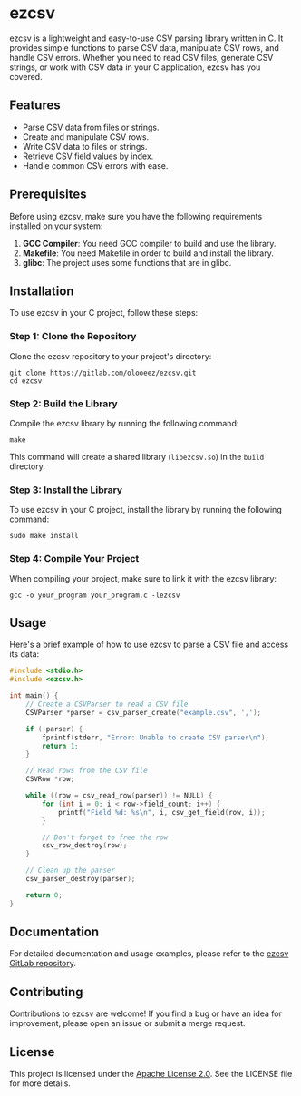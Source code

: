 # ezcsv

ezcsv is a lightweight and easy-to-use CSV parsing library written in C. It provides simple functions to parse CSV data, manipulate CSV rows, and handle CSV errors. Whether you need to read CSV files, generate CSV strings, or work with CSV data in your C application, ezcsv has you covered.

## Features

- Parse CSV data from files or strings.
- Create and manipulate CSV rows.
- Write CSV data to files or strings.
- Retrieve CSV field values by index.
- Handle common CSV errors with ease.

## Prerequisites

Before using ezcsv, make sure you have the following requirements installed on your system:

1. **GCC Compiler**: You need GCC compiler to build and use the library.
2. **Makefile**: You need Makefile in order to build and install the library.
3. **glibc**: The project uses some functions that are in glibc. 

## Installation

To use ezcsv in your C project, follow these steps:

### Step 1: Clone the Repository

Clone the ezcsv repository to your project's directory:

```
git clone https://gitlab.com/olooeez/ezcsv.git
cd ezcsv
```

### Step 2: Build the Library

Compile the ezcsv library by running the following command:

```
make
```

This command will create a shared library (`libezcsv.so`) in the `build` directory.

### Step 3: Install the Library

To use ezcsv in your C project, install the library by running the following command:

```
sudo make install
```

### Step 4: Compile Your Project

When compiling your project, make sure to link it with the ezcsv library:

```
gcc -o your_program your_program.c -lezcsv
```

## Usage

Here's a brief example of how to use ezcsv to parse a CSV file and access its data:

```c
#include <stdio.h>
#include <ezcsv.h>

int main() {
    // Create a CSVParser to read a CSV file
    CSVParser *parser = csv_parser_create("example.csv", ',');

    if (!parser) {
        fprintf(stderr, "Error: Unable to create CSV parser\n");
        return 1;
    }

    // Read rows from the CSV file
    CSVRow *row;

    while ((row = csv_read_row(parser)) != NULL) {
        for (int i = 0; i < row->field_count; i++) {
            printf("Field %d: %s\n", i, csv_get_field(row, i));
        }

        // Don't forget to free the row
        csv_row_destroy(row);
    }

    // Clean up the parser
    csv_parser_destroy(parser);

    return 0;
}
```

## Documentation

For detailed documentation and usage examples, please refer to the [ezcsv GitLab repository](https://gitlab.com/olooeez/ezcsv).

## Contributing

Contributions to ezcsv are welcome! If you find a bug or have an idea for improvement, please open an issue or submit a merge request.

## License

This project is licensed under the [Apache License 2.0](https://gitlab.com/olooeez/ezcsv/-/blob/main/LICENSE). See the LICENSE file for more details.
